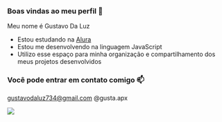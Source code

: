 ### Boas vindas ao meu perfil 💙

Meu nome é Gustavo Da Luz

- Estou estudando na [Alura](www.alura.com.br)
- Estou me desenvolvendo na linguagem JavaScript
- Utilizo esse espaço para minha organização e compartilhamento dos meus projetos desenvolvidos

### Você pode entrar em contato comigo 📫

gustavodaluz734@gmail.com
@gusta.apx


![](https://media.tenor.com/OXepaQk1MOwAAAAM/bugs-bunny-multiversus.gif)
